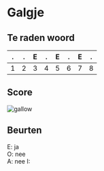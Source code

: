 # Galgje

## Te raden woord

|.|.|E|.|E|.|E|.|
|-|-|-|-|-|-|-|-|
|1|2|3|4|5|6|7|8|

## Score
![gallow](./images/3.png)

## Beurten
E: ja  
O: nee  
A: nee
I: